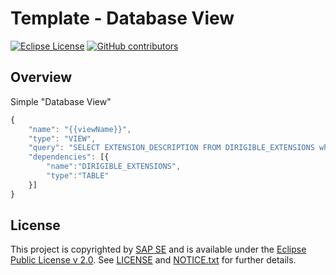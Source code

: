 # Template - Database View

[![Eclipse License](http://img.shields.io/badge/license-Eclipse-brightgreen.svg)](LICENSE)
[![GitHub contributors](https://img.shields.io/github/contributors/dirigiblelabs/template-v3-database-view.svg)](https://github.com/dirigiblelabs/template-v3-database-view/graphs/contributors)


## Overview

Simple "Database View"
```javascript
{
	"name": "{{viewName}}",
	"type": "VIEW",
	"query": "SELECT EXTENSION_DESCRIPTION FROM DIRIGIBLE_EXTENSIONS where EXTENSION_EXTENSIONPOINT_NAME = 'ide-template'",
 	"dependencies": [{
 		"name":"DIRIGIBLE_EXTENSIONS",
 		"type":"TABLE"
 	}]
}
```


## License

This project is copyrighted by [SAP SE](http://www.sap.com/) and is available under the [Eclipse Public License v 2.0](https://www.eclipse.org/legal/epl-v20.html). See [LICENSE](LICENSE) and [NOTICE.txt](NOTICE.txt) for further details.
